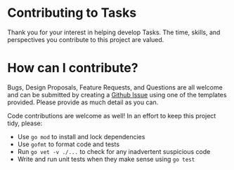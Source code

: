 # Contributing to Tasks

Thank you for your interest in helping develop Tasks. The time, skills, and perspectives you contribute to this project are valued.

# How can I contribute?

Bugs, Design Proposals, Feature Requests, and Questions are all welcome and can be submitted by creating a [Github Issue](https://github.com/madflojo/tasks/issues/new/choose) using one of the templates provided. Please provide as much detail as you can.

Code contributions are welcome as well! In an effort to keep this project tidy, please:
- Use `go mod` to install and lock dependencies
- Use `gofmt` to format code and tests
- Run `go vet -v ./...` to check for any inadvertent suspicious code
- Write and run unit tests when they make sense using `go test`
